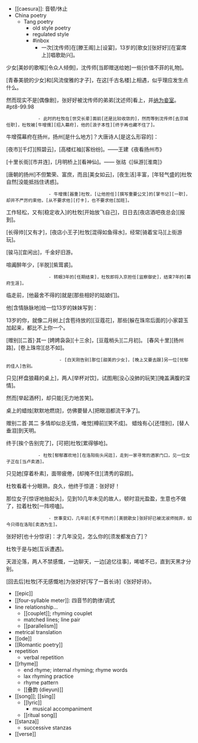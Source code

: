 - [[caesura]]: 音顿/休止
- China poetry
    - Tang poetry
        - old style poetry
        - regulated style
        - #inbox
            - 一次[沈传师]在[滕王阁]上[设宴]，13岁的[歌女][张好好][在宴席上][唱歌助兴]。

少女[美妙的歌喉][令众人倾倒]，沈传师[当即赠送给她]一些[价值不菲的礼物]。

[青春美貌的少女]和[风流俊雅的才子]，在这[千古名楼]上相遇，似乎理应发生点什么。

然而现实不是[偶像剧]，张好好被沈传师的弟弟[沈述师]看上，并[纳为妾室](https://www.zhihu.com/question/64877334/answer/1149236025)。 #pt8-99.98


                - 此时的杜牧在[世交长辈]面前[还是比较收敛的]，然而等到沈传师[去京城任职]，杜牧被[牛增孺][招入幕府]，他的[浪子本性][终于再也藏不住了]。

牛增孺幕府在扬州，扬州[是什么地方]？大唐诗人[是这么形容的]：

[夜市][千灯][照碧云]，[高楼红袖][客纷纷]。——王建《夜看扬州市》

[十里长街][市井连]，[月明桥上][看神仙]。—— 张祜《[纵游][淮南]》

[唐朝的扬州]不但繁荣、富庶，而且[美女如云]，[夜生活]丰富，[年轻气盛的]杜牧自然[没能抵挡住诱惑]。


                    - 牛增孺[器重]杜牧，[让他担任][撰写重要公文]的[掌书记][一职]，却并不严厉约束他，[从不要求他][打卡]，也不要求他[加班]。

工作轻松，又有[稳定收入]的杜牧[开始放飞自己]，日日去[夜店酒吧夜总会][报到]。

[长得帅][又有才]，[夜店小王子]杜牧[混得如鱼得水]，经常[骑着宝马][上街游玩]。

[骏马][宜闲出]，千金好旧游。

喧阗醉年少，[半脱][紫茸裘]。


                    - 转眼3年的[任期结束]，杜牧即将入京担任[监察御史]，结束7年的[幕府生涯]。

临走前，[他最舍不得的]就是[那些相好的姑娘们]。

他[含情脉脉地]给一位13岁的妹妹写到：

13岁的你，就像二月树上[含苞待放的][豆蔻花]，那些[躲在珠帘后面的]小家碧玉加起来，都比不上你一个。

[赠别][二首]·其一
[娉娉袅袅][十三余]，[豆蔻梢头][二月初]。
[春风十里][扬州路]，[卷上珠帘][总不如]。

                        - [白天刚告别]那位[甜美的少女]，[晚上又要去跟]另一位[忧郁的佳人]告别。

只见[杯盘狼藉的桌上]，两人[举杯对饮]，试图用[没心没肺的玩笑][掩盖满腹的深情]。

然而[举起酒杯]，却只能[无力地苦笑]。

桌上的蜡烛[默默地燃烧]，仿佛要替人[把眼泪都流干净了]。

赠别二首·其二
多情却似总无情，唯觉[樽前][笑不成]。
蜡烛有心[还惜别]，[替人垂泪]到天明。

终于[挨个告别完了]，[可把]杜牧[累得够呛]。



                - 杜牧[郁郁寡欢地][在洛阳街头闲逛]，走到一家寻常的酒家门口，见一位女子正在[当卢卖酒]。

只见她[穿着朴素]，面带疲倦，[却掩不住][清秀的容颜]。

杜牧看着十分眼熟，良久，他终于惊道：张好好！

那位女子[惊讶地抬起头]，见到10几年未见的故人，顿时泪光盈盈，生意也不做了，拉着杜牧[一阵唠嗑]。


                    - 世事变幻，几年前[炙手可热的][美貌歌女]张好好已被沈淑师抛弃，如今只得在洛阳[卖酒为生]。

张好好[也十分惊讶]：才几年没见，怎么你的[须发都发白了]？

杜牧于是与她[互诉遭遇]。

天涯沦落，两人不禁感慨，一边聊天，一边[追忆往事]，唏嘘不已，直到天黑才分别。

[回去后]杜牧[不无感慨地]为张好好[写了一首长诗]《张好好诗》。
- [[epic]]
- [[four-syllable meter]]: 四音节的韵律/调式
- line relationship...
    - [[couplet]]; rhyming couplet
    - matched lines; line pair
    - [[parallelism]]
- metrical translation
- [[ode]]
- [[Romantic poetry]]
- repetition
    - verbal repetition
- [[rhyme]]
    - end rhyme; internal rhyming; rhyme words
    - lax rhyming practice
    - rhyme pattern
    - [[叠韵 (dieyun)]]
- [[song]]; [[sing]]
    - [[lyric]]
        - musical accompaniment
    - [[ritual song]]
- [[stanza]]
    - successive stanzas
- [[verse]]
